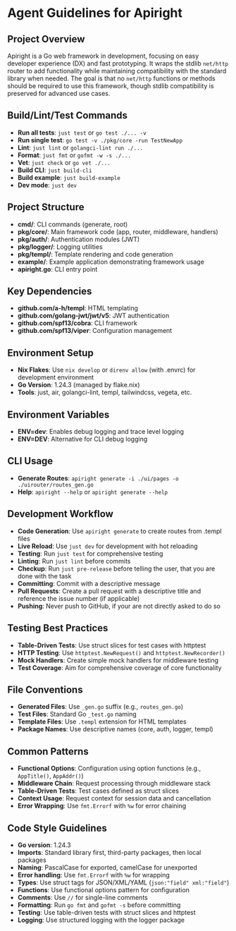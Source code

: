 # Agent Guidelines for Apiright

## Project Overview
Apiright is a Go web framework in development, focusing on easy developer experience (DX) and fast prototyping. It wraps the stdlib `net/http` router to add functionality while maintaining compatibility with the standard library when needed. The goal is that no `net/http` functions or methods should be required to use this framework, though stdlib compatibility is preserved for advanced use cases.

## Build/Lint/Test Commands
- **Run all tests**: `just test` or `go test ./... -v`
- **Run single test**: `go test -v ./pkg/core -run TestNewApp`
- **Lint**: `just lint` or `golangci-lint run ./...`
- **Format**: `just fmt` or `gofmt -w -s ./...`
- **Vet**: `just check` or `go vet ./...`
- **Build CLI**: `just build-cli`
- **Build example**: `just build-example`
- **Dev mode**: `just dev`

## Project Structure
- **cmd/**: CLI commands (generate, root)
- **pkg/core/**: Main framework code (app, router, middleware, handlers)
- **pkg/auth/**: Authentication modules (JWT)
- **pkg/logger/**: Logging utilities
- **pkg/templ/**: Template rendering and code generation
- **example/**: Example application demonstrating framework usage
- **apiright.go**: CLI entry point

## Key Dependencies
- **github.com/a-h/templ**: HTML templating
- **github.com/golang-jwt/jwt/v5**: JWT authentication
- **github.com/spf13/cobra**: CLI framework
- **github.com/spf13/viper**: Configuration management

## Environment Setup
- **Nix Flakes**: Use `nix develop` or `direnv allow` (with .envrc) for development environment
- **Go Version**: 1.24.3 (managed by flake.nix)
- **Tools**: just, air, golangci-lint, templ, tailwindcss, vegeta, etc.

## Environment Variables
- **ENV=dev**: Enables debug logging and trace level logging
- **ENV=DEV**: Alternative for CLI debug logging

## CLI Usage
- **Generate Routes**: `apiright generate -i ./ui/pages -o ./uirouter/routes_gen.go`
- **Help**: `apiright --help` or `apiright generate --help`

## Development Workflow
- **Code Generation**: Use `apiright generate` to create routes from .templ files
- **Live Reload**: Use `just dev` for development with hot reloading
- **Testing**: Run `just test` for comprehensive testing
- **Linting**: Run `just lint` before commits
- **Checkup**: Run `just pre-release` before telling the user, that you are done with the task
- **Committing**: Commit with a descriptive message
- **Pull Requests**: Create a pull request with a descriptive title and reference the issue number (if applicable)
- **Pushing**: Never push to GitHub, if your are not directly asked to do so

## Testing Best Practices
- **Table-Driven Tests**: Use struct slices for test cases with httptest
- **HTTP Testing**: Use `httptest.NewRequest()` and `httptest.NewRecorder()`
- **Mock Handlers**: Create simple mock handlers for middleware testing
- **Test Coverage**: Aim for comprehensive coverage of core functionality

## File Conventions
- **Generated Files**: Use `_gen.go` suffix (e.g., `routes_gen.go`)
- **Test Files**: Standard Go `_test.go` naming
- **Template Files**: Use `.templ` extension for HTML templates
- **Package Names**: Use descriptive names (core, auth, logger, templ)

## Common Patterns
- **Functional Options**: Configuration using option functions (e.g., `AppTitle()`, `AppAddr()`)
- **Middleware Chain**: Request processing through middleware stack
- **Table-Driven Tests**: Test cases defined as struct slices
- **Context Usage**: Request context for session data and cancellation
- **Error Wrapping**: Use `fmt.Errorf` with `%w` for error chaining

## Code Style Guidelines
- **Go version**: 1.24.3
- **Imports**: Standard library first, third-party packages, then local packages
- **Naming**: PascalCase for exported, camelCase for unexported
- **Error handling**: Use `fmt.Errorf` with `%w` for wrapping
- **Types**: Use struct tags for JSON/XML/YAML (`json:"field" xml:"field"`)
- **Functions**: Use functional options pattern for configuration
- **Comments**: Use `//` for single-line comments
- **Formatting**: Run `go fmt` and `gofmt -s` before committing
- **Testing**: Use table-driven tests with struct slices and httptest
- **Logging**: Use structured logging with the logger package
